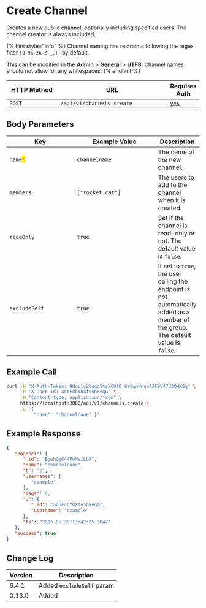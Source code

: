 # Create Channel

Creates a new public channel, optionally including specified users. The channel creator is always included.

{% hint style="info" %}
Channel naming has restraints following the regex filter `[0-9a-zA-Z-_.]+` by default.

This can be modified in the **Admin** > **General** > **UTF8**. Channel names should not allow for any whitespaces.
{% endhint %}

<table><thead><tr><th width="163">HTTP Method</th><th width="339">URL</th><th>Requires Auth</th></tr></thead><tbody><tr><td><code>POST</code></td><td><code>/api/v1/channels.create</code></td><td><a href="../../authentication-endpoints/"><code>yes</code></a></td></tr></tbody></table>

## Body Parameters

<table><thead><tr><th width="184">Key</th><th width="224">Example Value</th><th>Description</th></tr></thead><tbody><tr><td><code>name</code><mark style="color:red;"><code>*</code></mark></td><td><code>channelname</code></td><td>The name of the new channel.</td></tr><tr><td><code>members</code></td><td><code>["rocket.cat"]</code></td><td>The users to add to the channel when it is created.</td></tr><tr><td><code>readOnly</code></td><td><code>true</code></td><td>Set if the channel is read-only or not. The default value is <code>false</code>.</td></tr><tr><td><code>excludeSelf</code></td><td><code>true</code></td><td>If set to <code>true</code>, the user calling the endpoint is not automatically added as a member of the group. The default value is <code>false</code>.</td></tr></tbody></table>

## Example Call

```bash
curl -H "X-Auth-Token: 9HqLlyZOugoStsXCUfD_0YdwnNnunAJF8V47U3QHXSq" \
     -H "X-User-Id: aobEdbYhXfu5hkeqG" \
     -H "Content-type: application/json" \
     https://localhost:3000/api/v1/channels.create \
     -d '{ 
          "name": "channelname" }'
```

## Example Response

```json
{
   "channel": {
      "_id": "ByehQjC44FwMeiLbX",
      "name": "channelname",
      "t": "c",
      "usernames": [
         "example"
      ],
      "msgs": 0,
      "u": {
         "_id": "aobEdbYhXfu5hkeqG",
         "username": "example"
      },
      "ts": "2016-05-30T13:42:25.304Z"
   },
   "success": true
}
```

## Change Log

| Version | Description               |
| ------- | ------------------------- |
| 6.4.1   | Added `excludeSelf` param |
| 0.13.0  | Added                     |
